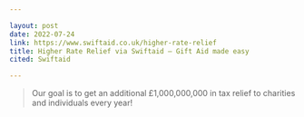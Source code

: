 ```yaml
---

layout: post
date: 2022-07-24
link: https://www.swiftaid.co.uk/higher-rate-relief
title: Higher Rate Relief via Swiftaid – Gift Aid made easy
cited: Swiftaid

---
```


> Our goal is to get an additional £1,000,000,000 in tax relief to charities and individuals every year!